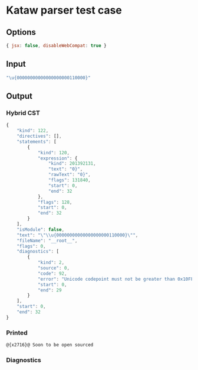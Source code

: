 # Kataw parser test case

## Options

`````js
{ jsx: false, disableWebCompat: true }
`````

## Input

`````js
"\u{00000000000000000000110000}"
`````

## Output

### Hybrid CST

```javascript
{
    "kind": 122,
    "directives": [],
    "statements": [
        {
            "kind": 120,
            "expression": {
                "kind": 201392131,
                "text": "0}",
                "rawText": "0}",
                "flags": 131840,
                "start": 0,
                "end": 32
            },
            "flags": 128,
            "start": 0,
            "end": 32
        }
    ],
    "isModule": false,
    "text": "\"\\u{00000000000000000000110000}\"",
    "fileName": "__root__",
    "flags": 0,
    "diagnostics": [
        {
            "kind": 2,
            "source": 0,
            "code": 92,
            "error": "Unicode codepoint must not be greater than 0x10FFFF",
            "start": 0,
            "end": 29
        }
    ],
    "start": 0,
    "end": 32
}
```

### Printed

```javascript
@{x2716}@ Soon to be open sourced
```

### Diagnostics

```javascript

```

